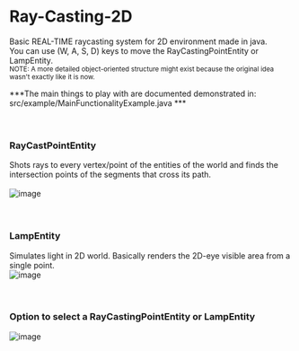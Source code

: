 # Ray-Casting-2D
Basic REAL-TIME raycasting system for 2D environment made in java. </br>
You can use (W, A, S, D) keys to move the RayCastingPointEntity or LampEntity. </br>
<sub>NOTE: A more detailed object-oriented structure might exist because the original idea wasn't exactly like it is now.</sub>

***The main things to play with are documented demonstrated in: src/example/MainFunctionalityExample.java ***
</br></br>
</br>

### RayCastPointEntity
Shots rays to every vertex/point of the entities of the world and finds the intersection points of the segments that cross its path.</br></br>
![image](https://user-images.githubusercontent.com/61236255/184735528-c012ddfd-c7c0-4985-8f18-9b54faad619c.png)
</br>
</br>
</br>
### LampEntity
Simulates light in 2D world. Basically renders the 2D-eye visible area from a single point.</br>
![image](https://user-images.githubusercontent.com/61236255/184735720-04322d91-9877-4fc3-a840-d790dd412be9.png)
</br>
</br>
</br>
### Option to select a RayCastingPointEntity or LampEntity</br>
![image](https://user-images.githubusercontent.com/61236255/184735263-23642f97-e71c-433e-a15e-420da7aaedf9.png)
